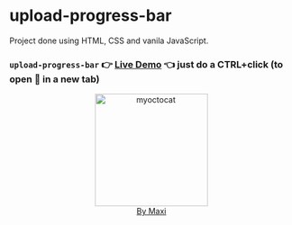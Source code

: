 # upload-progress-bar

Project done using HTML, CSS and vanila JavaScript.

### `upload-progress-bar` :point_right: [Live Demo](https://maxi69k.github.io/upload-progress-bar) :point_left: just do a CTRL+click (to open :link: in a new tab)

<div align="center">
<img src="https://myoctocat.com/assets/images/base-octocat.svg" alt="myoctocat" width="200">
</div>

<div align="center">
<a href="https://webdizajnmaxi.eu.org">By Maxi</a>
</div>
